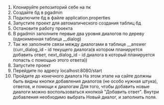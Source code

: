 1. Клонируйте репозиторий себе на пк
2. Создайте бд в pgadmin
3. Подключите бд в файле application.properties
4. Запустите проект для автоматического создания таблиц бд
5. Остановите работу проекта
6. В pgadmin заполните первые два уровня диалогов по дереву (одноименная таблица __dialog)
7. Так же заполните связи между диалогами в таблице __answer (curr_dialog_id - id текущего диалога(в котором планируется добавить ответ, next_dialog_id - id диалога в который планируется попасть с помощью этого ответа))
8. Запустите проект
9. Перейдите по адресу localhost:8080/start
10. Пройдите до конечного диалога
    На этом этапе на сайте должны быть видны кнопки добавления диалогов (не особо нужная штука), ответов, и помощи к диалогам
    Для того, чтобы добавить новые диалоги можно воспользоваться кнопкой "Добавить ответ". Внутри добавления необходимо выбрать Новый диалог, и заполнить поля. 
